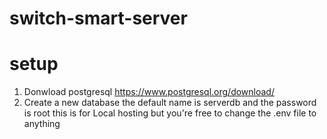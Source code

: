 # switch-smart-server

setup
==============
1. Donwload postgresql https://www.postgresql.org/download/
2. Create a new database the default name is serverdb and the password is root this is for Local hosting but you're free to change the .env file to anything 
